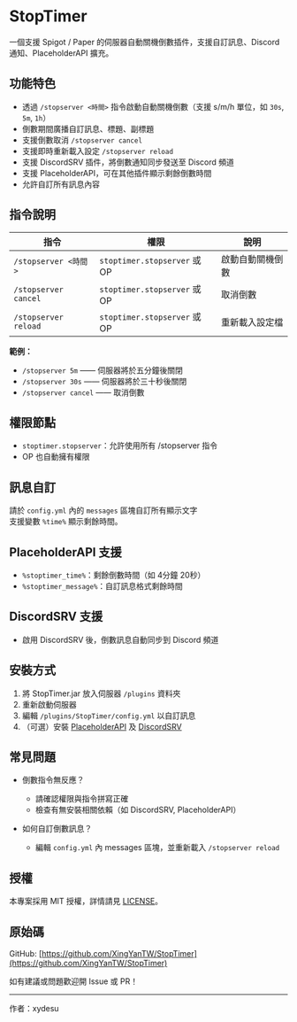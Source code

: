# StopTimer

一個支援 Spigot / Paper 的伺服器自動關機倒數插件，支援自訂訊息、Discord 通知、PlaceholderAPI 擴充。

## 功能特色

- 透過 `/stopserver <時間>` 指令啟動自動關機倒數（支援 s/m/h 單位，如 `30s`, `5m`, `1h`）
- 倒數期間廣播自訂訊息、標題、副標題
- 支援倒數取消 `/stopserver cancel`
- 支援即時重新載入設定 `/stopserver reload`
- 支援 DiscordSRV 插件，將倒數通知同步發送至 Discord 頻道
- 支援 PlaceholderAPI，可在其他插件顯示剩餘倒數時間
- 允許自訂所有訊息內容

## 指令說明

| 指令                    | 權限                          | 說明                 |
|-------------------------|-------------------------------|----------------------|
| `/stopserver <時間>`    | `stoptimer.stopserver` 或 OP  | 啟動自動關機倒數      |
| `/stopserver cancel`    | `stoptimer.stopserver` 或 OP  | 取消倒數             |
| `/stopserver reload`    | `stoptimer.stopserver` 或 OP  | 重新載入設定檔       |

**範例：**
- `/stopserver 5m` —— 伺服器將於五分鐘後關閉
- `/stopserver 30s` —— 伺服器將於三十秒後關閉
- `/stopserver cancel` —— 取消倒數

## 權限節點

- `stoptimer.stopserver`：允許使用所有 /stopserver 指令
- OP 也自動擁有權限

## 訊息自訂

請於 `config.yml` 內的 `messages` 區塊自訂所有顯示文字  
支援變數 `%time%` 顯示剩餘時間。

## PlaceholderAPI 支援

- `%stoptimer_time%`：剩餘倒數時間（如 4分鐘 20秒）
- `%stoptimer_message%`：自訂訊息格式剩餘時間

## DiscordSRV 支援

- 啟用 DiscordSRV 後，倒數訊息自動同步到 Discord 頻道

## 安裝方式

1. 將 StopTimer.jar 放入伺服器 `/plugins` 資料夾
2. 重新啟動伺服器
3. 編輯 `/plugins/StopTimer/config.yml` 以自訂訊息
4. （可選）安裝 [PlaceholderAPI](https://www.spigotmc.org/resources/6245/) 及 [DiscordSRV](https://www.spigotmc.org/resources/18494/)

## 常見問題

- 倒數指令無反應？
  - 請確認權限與指令拼寫正確
  - 檢查有無安裝相關依賴（如 DiscordSRV, PlaceholderAPI）

- 如何自訂倒數訊息？
  - 編輯 `config.yml` 內 messages 區塊，並重新載入 `/stopserver reload`

## 授權

本專案採用 MIT 授權，詳情請見 [LICENSE](LICENSE)。

## 原始碼

GitHub: [https://github.com/XingYanTW/StopTimer](https://github.com/XingYanTW/StopTimer)

如有建議或問題歡迎開 Issue 或 PR！

---
作者：xydesu
